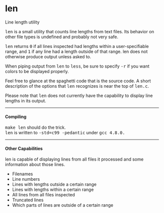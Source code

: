 # len
Line length utility

<samp>len</samp> is a small utility that counts line lengths from text files. Its behavior on other file types is undefined and probably not very safe.

<samp>len</samp> returns <samp>0</samp> if all lines inspected had lengths within a user-specifiable range, and <samp>1</samp> if any line had a length outside of that range. len does not otherwise produce output unless asked to.

When piping output from <samp>len</samp> to <samp>less</samp>, be sure to specify <samp>-r</samp> if you want colors to be displayed properly.

Feel free to glance at the spaghetti code that is the source code. A short description of the options that <samp>len</samp> recognizes is near the top of <samp>len.c</samp>.

Please note that <samp>len</samp> does not currently have the capability to display line lengths in its output.

<hr>
<h4>Compiling</h4>
<samp>make len</samp> should do the trick.
</br>
<samp>len</samp> is written to <samp>-std=c99 -pedantic</samp> under <samp>gcc 4.8.0.</samp>

<hr>
<h4>Other Capabilities</h4>
len is capable of displaying lines from all files it processed and some information about those lines.
<ul>
    <li>Filenames</li>
    <li>Line numbers</li>
    <li>Lines with lengths outside a certain range</li>
    <li>Lines with lengths within a certain range</li>
    <li>All lines from all files inspected</li>
    <li>Truncated lines</li>
    <li>Which parts of lines are outside of a certain range</li>
</ul>
